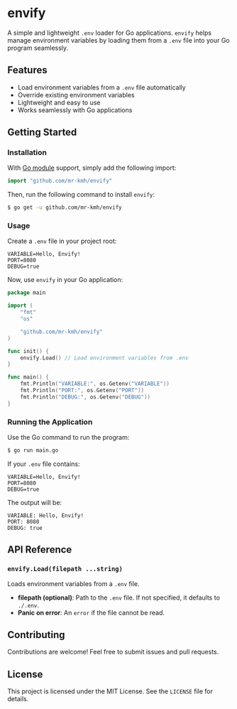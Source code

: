 # envify

A simple and lightweight `.env` loader for Go applications. `envify` helps manage environment variables by loading them from a `.env` file into your Go program seamlessly.

## Features

- Load environment variables from a `.env` file automatically
- Override existing environment variables
- Lightweight and easy to use
- Works seamlessly with Go applications

## Getting Started

### Installation

With [Go module](https://github.com/golang/go/wiki/Modules) support, simply add the following import:

```go
import "github.com/mr-kmh/envify"
```

Then, run the following command to install `envify`:

```sh
$ go get -u github.com/mr-kmh/envify
```

### Usage

Create a `.env` file in your project root:

```
VARIABLE=Hello, Envify!
PORT=8080
DEBUG=true
```

Now, use `envify` in your Go application:

```go
package main

import (
	"fmt"
	"os"

	"github.com/mr-kmh/envify"
)

func init() {
	envify.Load() // Load environment variables from .env
}

func main() {
	fmt.Println("VARIABLE:", os.Getenv("VARIABLE"))
	fmt.Println("PORT:", os.Getenv("PORT"))
	fmt.Println("DEBUG:", os.Getenv("DEBUG"))
}
```

### Running the Application

Use the Go command to run the program:

```sh
$ go run main.go
```

If your `.env` file contains:

```
VARIABLE=Hello, Envify!
PORT=8080
DEBUG=true
```

The output will be:

```
VARIABLE: Hello, Envify!
PORT: 8080
DEBUG: true
```

## API Reference

### `envify.Load(filepath ...string)`

Loads environment variables from a `.env` file.

- **filepath (optional)**: Path to the `.env` file. If not specified, it defaults to `./.env`.
- **Panic on error**: An `error` if the file cannot be read.

## Contributing

Contributions are welcome! Feel free to submit issues and pull requests.

## License

This project is licensed under the MIT License. See the `LICENSE` file for details.

